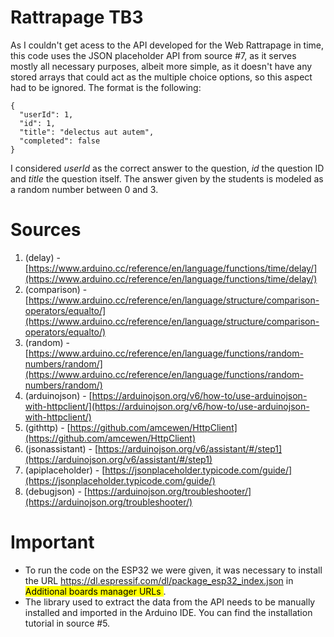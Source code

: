 # Rattrapage TB3
As I couldn't get acess to the API developed for the Web Rattrapage in time, this code uses the JSON placeholder API from source #7, as it serves mostly all necessary purposes, albeit more simple, as it doesn't have any stored arrays that could act as the multiple choice options, so this aspect had to be ignored. The format is the following:
```
{
  "userId": 1,
  "id": 1,
  "title": "delectus aut autem",
  "completed": false
}
```
I considered _userId_ as the correct answer to the question, _id_ the question ID and _title_ the question itself. The answer given by the students is modeled as a random number between 0 and 3.

# Sources
1. (delay) - [https://www.arduino.cc/reference/en/language/functions/time/delay/](https://www.arduino.cc/reference/en/language/functions/time/delay/)  
2. (comparison) - [https://www.arduino.cc/reference/en/language/structure/comparison-operators/equalto/](https://www.arduino.cc/reference/en/language/structure/comparison-operators/equalto/) 
3. (random) - [https://www.arduino.cc/reference/en/language/functions/random-numbers/random/](https://www.arduino.cc/reference/en/language/functions/random-numbers/random/)  
4. (arduinojson) - [https://arduinojson.org/v6/how-to/use-arduinojson-with-httpclient/](https://arduinojson.org/v6/how-to/use-arduinojson-with-httpclient/)  
5. (githttp) - [https://github.com/amcewen/HttpClient](https://github.com/amcewen/HttpClient)  
6. (jsonassistant) - [https://arduinojson.org/v6/assistant/#/step1](https://arduinojson.org/v6/assistant/#/step1)  
7. (apiplaceholder) - [https://jsonplaceholder.typicode.com/guide/](https://jsonplaceholder.typicode.com/guide/)  
8. (debugjson) - [https://arduinojson.org/troubleshooter/](https://arduinojson.org/troubleshooter/)  

# Important

- To run the code on the ESP32 we were given, it was necessary to install the URL https://dl.espressif.com/dl/package_esp32_index.json in <mark> Additional boards manager URLs </mark>.
- The library used to extract the data from the API needs to be manually installed and imported in the Arduino IDE. You can find the installation tutorial in source #5.
